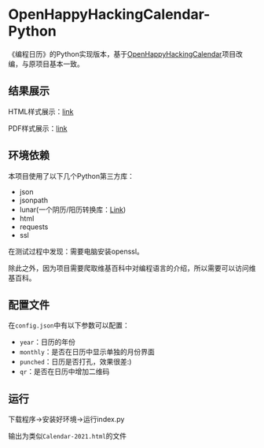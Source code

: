 # OpenHappyHackingCalendar-Python
《编程日历》的Python实现版本，基于[OpenHappyHackingCalendar](https://github.com/Sneezry/OpenHappyHackingCalendar)项目改编，与原项目基本一致。

## 结果展示

HTML样式展示：[link](./Calendar-2021.html)

PDF样式展示：[link](./Calendar-2021.pdf)

## 环境依赖

本项目使用了以下几个Python第三方库：

- json
- jsonpath
- lunar(一个阴历/阳历转换库：[Link](http://6tail.cn/calendar/api.html#overview.html))
- html
- requests
- ssl

在测试过程中发现：需要电脑安装openssl。

除此之外，因为项目需要爬取维基百科中对编程语言的介绍，所以需要可以访问维基百科。

## 配置文件

在`config.json`中有以下参数可以配置：

- `year`：日历的年份
- `monthly`：是否在日历中显示单独的月份界面
- `punched`：日历是否打孔，效果很差:)
- `qr`：是否在日历中增加二维码

## 运行

下载程序→安装好环境→运行index.py

输出为类似`Calendar-2021.html`的文件
